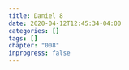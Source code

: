 ```yaml
---
title: Daniel 8
date: 2020-04-12T12:45:34-04:00
categories: []
tags: []
chapter: "008"
inprogress: false
---
```


